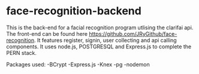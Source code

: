 # face-recognition-backend

This is the back-end for a facial recognition program utlising the clarifai api. The front-end can be found here https://github.com/JRyGithub/face-recognition.
It features register, signin, user collecting and api calling components. It uses node.js, POSTGRESQL and Express.js to complete the PERN stack.

Packages used:
-BCrypt
-Express.js
-Knex
-pg
-nodemon

